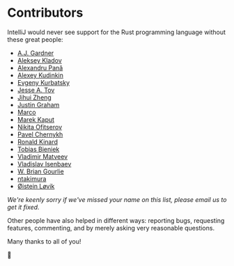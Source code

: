 # Contributors

IntelliJ would never see support for the Rust programming language without these great people:

  * [A.J. Gardner](https://github.com/mrhota)
  * [Aleksey Kladov](https://github.com/matklad)
  * [Alexandru Pană](https://github.com/alexpana)
  * [Alexey Kudinkin](https://github.com/alexeykudinkin)
  * [Evgeny Kurbatsky](https://github.com/atsky)
  * [Jesse A. Tov](https://github.com/tov)
  * [Jihui Zheng](https://github.com/zjhmale)
  * [Justin Graham](https://github.com/Falkenfighter)
  * [Marco](https://github.com/mfarrugi)
  * [Marek Kaput](https://github.com/mkaput)
  * [Nikita Ofitserov](https://github.com/himikof)
  * [Pavel Chernykh](https://github.com/pavel-v-chernykh)
  * [Ronald Kinard](https://github.com/Furyhunter)
  * [Tobias Bieniek](https://github.com/Turbo87)
  * [Vladimir Matveev](https://github.com/netvl)
  * [Vladislav Isenbaev](https://github.com/winger)
  * [W. Brian Gourlie](https://github.com/bgourlie)
  * [ntakimura](https://github.com/ntakimura)
  * [Øistein Løvik](https://github.com/oistein)

*We're keenly sorry if we've missed your name on this list, please email us to get it fixed.*

Other people have also helped in different ways: reporting bugs, requesting features, commenting, and by merely asking very reasonable questions.

Many thanks to all of you!

:tada:
